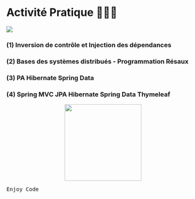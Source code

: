 # Activité Pratique 👨🏻‍💻
![](https://miro.medium.com/max/647/1*PBTTH5RGrfT1RBXxr989XQ.png)

### (1) Inversion de contrôle et Injection des dépendances
### (2) Bases des systèmes distribués - Programmation Résaux
### (3) PA Hibernate Spring Data
### (4) Spring MVC JPA Hibernate Spring Data Thymeleaf

<div align="center">
<img 
     src="https://octodex.github.com/images/inflatocat.png](https://user-images.githubusercontent.com/92756846/220727344-dbb21e84-4584-4055-bde5-a3c90a64a618.jpg"        width="200">
</div>

<kbd>Enjoy Code</kbd>
